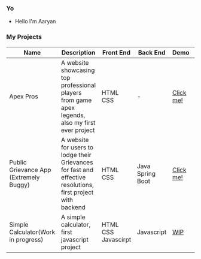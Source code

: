 ### Yo
- Hello I'm Aaryan
                     

### My Projects

| Name | Description | Front End | Back End | Demo | Repo |
| --- | --- | --- | --- | --- | --- |
| Apex Pros | A website showcasing top professional players from game apex legends, also my first ever project | HTML CSS | - |  <a href="https://aaryan-thakur.github.io/Apex-Pros/">Click me!</a> |  <a href="https://github.com/Aaryan-Thakur/Apex-Pros/">Click me!</a> |
| Public Grievance App (Extremely Buggy) | A website for users to lodge their Grievances for fast and effective resolutions, first project with backend | HTML CSS | Java Spring Boot |  <a href="https://publicgrievanceapp.herokuapp.com/">Click me!</a> |  <a href="https://github.com/Aaryan-Thakur/Public_Grievance_Program">Click me!</a> |
| Simple Calculator(Work in progress) | A simple calculator, first javascript project | HTML CSS Javascirpt | Javascript | <a href="https://aaryan-thakur.github.io/Calculator/">WIP</a> | <a href="https://github.com/Aaryan-Thakur/Calculator">WIP</a> |
